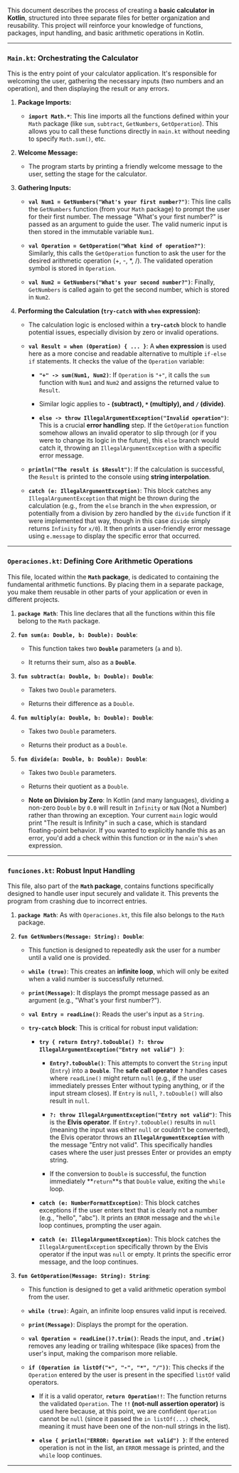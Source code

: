 

This document describes the process of creating a **basic calculator in Kotlin**, structured into three separate files for better organization and reusability. This project will reinforce your knowledge of functions, packages, input handling, and basic arithmetic operations in Kotlin.

---

### `Main.kt`: Orchestrating the Calculator

This is the entry point of your calculator application. It's responsible for welcoming the user, gathering the necessary inputs (two numbers and an operation), and then displaying the result or any errors.

1. **Package Imports:**

    - **`import Math.*`**: This line imports all the functions defined within your `Math` package (like `sum`, `subtract`, `GetNumbers`, `GetOperation`). This allows you to call these functions directly in `main.kt` without needing to specify `Math.sum()`, etc.

2. **Welcome Message:**

    - The program starts by printing a friendly welcome message to the user, setting the stage for the calculator.

3. **Gathering Inputs:**

    - **`val Num1 = GetNumbers("What's your first number?")`**: This line calls the `GetNumbers` function (from your `Math` package) to prompt the user for their first number. The message "What's your first number?" is passed as an argument to guide the user. The valid numeric input is then stored in the immutable variable `Num1`.

    - **`val Operation = GetOperation("What kind of operation?")`**: Similarly, this calls the `GetOperation` function to ask the user for the desired arithmetic operation (+, -, *, /). The validated operation symbol is stored in `Operation`.

    - **`val Num2 = GetNumbers("What's your second number?")`**: Finally, `GetNumbers` is called again to get the second number, which is stored in `Num2`.

4. **Performing the Calculation (`try-catch` with `when` expression):**

    - The calculation logic is enclosed within a **`try-catch`** block to handle potential issues, especially division by zero or invalid operations.

    - **`val Result = when (Operation) { ... }`**: A **`when` expression** is used here as a more concise and readable alternative to multiple `if-else if` statements. It checks the value of the `Operation` variable:

        - **`"+" -> sum(Num1, Num2)`**: If `Operation` is `"+"`, it calls the `sum` function with `Num1` and `Num2` and assigns the returned value to `Result`.

        - Similar logic applies to **`-` (subtract), `*` (multiply), and `/` (divide)**.

        - **`else -> throw IllegalArgumentException("Invalid operation")`**: This is a crucial **error handling** step. If the `GetOperation` function somehow allows an invalid operator to slip through (or if you were to change its logic in the future), this `else` branch would catch it, throwing an `IllegalArgumentException` with a specific error message.

    - **`println("The result is $Result")`**: If the calculation is successful, the `Result` is printed to the console using **string interpolation**.

    - **`catch (e: IllegalArgumentException)`**: This block catches any `IllegalArgumentException` that might be thrown during the calculation (e.g., from the `else` branch in the `when` expression, or potentially from a division by zero handled by the `divide` function if it were implemented that way, though in this case `divide` simply returns `Infinity` for `x/0`). It then prints a user-friendly error message using `e.message` to display the specific error that occurred.


---

### `Operaciones.kt`: Defining Core Arithmetic Operations

This file, located within the **`Math` package**, is dedicated to containing the fundamental arithmetic functions. By placing them in a separate package, you make them reusable in other parts of your application or even in different projects.

1. **`package Math`**: This line declares that all the functions within this file belong to the `Math` package.

2. **`fun sum(a: Double, b: Double): Double`**:

    - This function takes two **`Double`** parameters (`a` and `b`).

    - It returns their sum, also as a **`Double`**.

3. **`fun subtract(a: Double, b: Double): Double`**:

    - Takes two `Double` parameters.

    - Returns their difference as a `Double`.

4. **`fun multiply(a: Double, b: Double): Double`**:

    - Takes two `Double` parameters.

    - Returns their product as a `Double`.

5. **`fun divide(a: Double, b: Double): Double`**:

    - Takes two `Double` parameters.

    - Returns their quotient as a `Double`.

    - **Note on Division by Zero**: In Kotlin (and many languages), dividing a non-zero `Double` by `0.0` will result in `Infinity` or `NaN` (Not a Number) rather than throwing an exception. Your current `main` logic would print "The result is Infinity" in such a case, which is standard floating-point behavior. If you wanted to explicitly handle this as an error, you'd add a check within this function or in the `main`'s `when` expression.


---

### `funciones.kt`: Robust Input Handling

This file, also part of the **`Math` package**, contains functions specifically designed to handle user input securely and validate it. This prevents the program from crashing due to incorrect entries.

1. **`package Math`**: As with `Operaciones.kt`, this file also belongs to the `Math` package.

2. **`fun GetNumbers(Message: String): Double`**:

    - This function is designed to repeatedly ask the user for a number until a valid one is provided.

    - **`while (true)`**: This creates an **infinite loop**, which will only be exited when a valid number is successfully returned.

    - **`print(Message)`**: It displays the prompt message passed as an argument (e.g., "What's your first number?").

    - **`val Entry = readLine()`**: Reads the user's input as a `String`.

    - **`try-catch` block**: This is critical for robust input validation:

        - **`try { return Entry?.toDouble() ?: throw IllegalArgumentException("Entry not valid") }`**:

            - **`Entry?.toDouble()`**: This attempts to convert the `String` input (`Entry`) into a **`Double`**. The **safe call operator `?`** handles cases where `readLine()` might return `null` (e.g., if the user immediately presses Enter without typing anything, or if the input stream closes). If `Entry` is `null`, `?.toDouble()` will also result in `null`.

            - **`?: throw IllegalArgumentException("Entry not valid")`**: This is the **Elvis operator**. If `Entry?.toDouble()` results in `null` (meaning the input was either `null` or couldn't be converted), the Elvis operator throws an **`IllegalArgumentException`** with the message "Entry not valid". This specifically handles cases where the user just presses Enter or provides an empty string.

            - If the conversion to `Double` is successful, the function immediately **`return`**s that `Double` value, exiting the `while` loop.

        - **`catch (e: NumberFormatException)`**: This block catches exceptions if the user enters text that is clearly not a number (e.g., "hello", "abc"). It prints an `ERROR` message and the `while` loop continues, prompting the user again.

        - **`catch (e: IllegalArgumentException)`**: This block catches the `IllegalArgumentException` specifically thrown by the Elvis operator if the input was `null` or empty. It prints the specific error message, and the loop continues.

3. **`fun GetOperation(Message: String): String`**:

    - This function is designed to get a valid arithmetic operation symbol from the user.

    - **`while (true)`**: Again, an infinite loop ensures valid input is received.

    - **`print(Message)`**: Displays the prompt for the operation.

    - **`val Operation = readLine()?.trim()`**: Reads the input, and **`.trim()`** removes any leading or trailing whitespace (like spaces) from the user's input, making the comparison more reliable.

    - **`if (Operation in listOf("+", "-", "*", "/"))`**: This checks if the `Operation` entered by the user is present in the specified `listOf` valid operators.

        - If it is a valid operator, **`return Operation!!`**: The function returns the validated `Operation`. The **`!!` (not-null assertion operator)** is used here because, at this point, we are confident `Operation` cannot be `null` (since it passed the `in listOf(...)` check, meaning it must have been one of the non-null strings in the list).

        - **`else { println("ERROR: Operation not valid") }`**: If the entered operation is not in the list, an `ERROR` message is printed, and the `while` loop continues.
---
